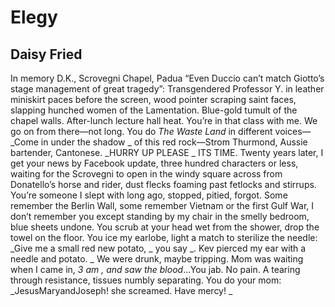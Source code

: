 # Elegy
## Daisy Fried
In memory D.K., Scrovegni Chapel, Padua
“Even Duccio can’t match
Giotto’s stage management of great tragedy”:
Transgendered Professor Y. in leather miniskirt
paces before the screen, wood pointer
scraping saint faces, slapping
hunched women of the Lamentation.
Blue-gold tumult of the chapel walls.
After-lunch lecture hall heat.
You’re in that class with me. We go on
from there—not long. You do _The Waste Land_
in different voices— _Come in under the shadow
_
of this red rock—Strom Thurmond, Aussie
bartender, Cantonese. _HURRY UP PLEASE
_
ITS TIME. Twenty years later,
I get your news by Facebook update,
three hundred characters or less,
waiting for the Scrovegni to open
in the windy square across from
Donatello’s horse and rider,
dust flecks foaming past fetlocks
and stirrups. You’re someone I slept with
long ago, stopped, pitied, forgot.
Some remember the Berlin Wall,
some remember Vietnam or the first Gulf War,
I don’t remember you except standing
by my chair in the smelly bedroom,
blue sheets undone. You scrub at your head
wet from the shower, drop the towel
on the floor. You ice my earlobe, light a match
to sterilize the needle: _Give me a small red new potato,
_
you say _. Kev pierced my ear with a needle and potato.
_
We were drunk, maybe tripping. Mom was waiting
when I came in, _3_ _am_ _, and saw the blood_...You jab.
No pain. A tearing through resistance,
tissues numbly separating. You do your mom:
 _JesusMaryandJoseph! she screamed. Have mercy!
_